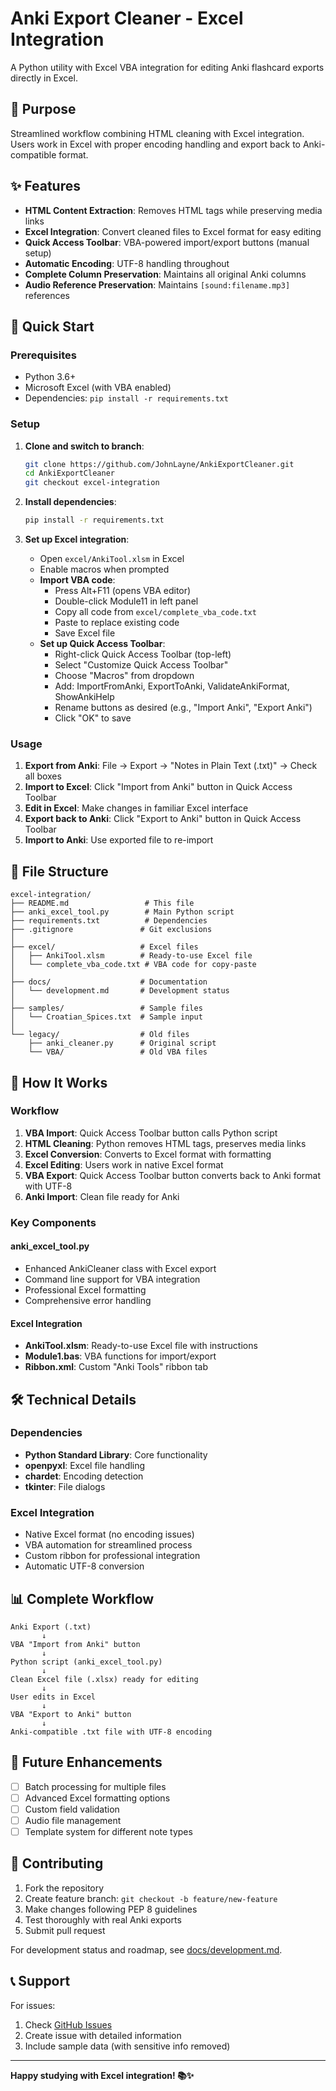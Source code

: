# Anki Export Cleaner - Excel Integration

A Python utility with Excel VBA integration for editing Anki flashcard exports directly in Excel.

## 🎯 Purpose

Streamlined workflow combining HTML cleaning with Excel integration. Users work in Excel with proper encoding handling and export back to Anki-compatible format.

## ✨ Features

- **HTML Content Extraction**: Removes HTML tags while preserving media links
- **Excel Integration**: Convert cleaned files to Excel format for easy editing
- **Quick Access Toolbar**: VBA-powered import/export buttons (manual setup)
- **Automatic Encoding**: UTF-8 handling throughout
- **Complete Column Preservation**: Maintains all original Anki columns
- **Audio Reference Preservation**: Maintains `[sound:filename.mp3]` references

## 🚀 Quick Start

### Prerequisites
- Python 3.6+
- Microsoft Excel (with VBA enabled)
- Dependencies: `pip install -r requirements.txt`

### Setup
1. **Clone and switch to branch**:
   ```bash
   git clone https://github.com/JohnLayne/AnkiExportCleaner.git
   cd AnkiExportCleaner
   git checkout excel-integration
   ```

2. **Install dependencies**:
   ```bash
   pip install -r requirements.txt
   ```

3. **Set up Excel integration**:
   - Open `excel/AnkiTool.xlsm` in Excel
   - Enable macros when prompted
   - **Import VBA code**: 
     - Press Alt+F11 (opens VBA editor)
     - Double-click Module11 in left panel
     - Copy all code from `excel/complete_vba_code.txt`
     - Paste to replace existing code
     - Save Excel file
   - **Set up Quick Access Toolbar**:
     - Right-click Quick Access Toolbar (top-left)
     - Select "Customize Quick Access Toolbar"
     - Choose "Macros" from dropdown
     - Add: ImportFromAnki, ExportToAnki, ValidateAnkiFormat, ShowAnkiHelp
     - Rename buttons as desired (e.g., "Import Anki", "Export Anki")
     - Click "OK" to save

### Usage

1. **Export from Anki**: File → Export → "Notes in Plain Text (.txt)" → Check all boxes
2. **Import to Excel**: Click "Import from Anki" button in Quick Access Toolbar
3. **Edit in Excel**: Make changes in familiar Excel interface
4. **Export back to Anki**: Click "Export to Anki" button in Quick Access Toolbar
5. **Import to Anki**: Use exported file to re-import

## 📁 File Structure

```
excel-integration/
├── README.md                 # This file
├── anki_excel_tool.py        # Main Python script
├── requirements.txt          # Dependencies
├── .gitignore               # Git exclusions
│
├── excel/                   # Excel files
│   ├── AnkiTool.xlsm        # Ready-to-use Excel file
│   └── complete_vba_code.txt # VBA code for copy-paste
│
├── docs/                    # Documentation
│   └── development.md       # Development status
│
├── samples/                 # Sample files
│   └── Croatian_Spices.txt  # Sample input
│
└── legacy/                  # Old files
    ├── anki_cleaner.py      # Original script
    └── VBA/                 # Old VBA files
```

## 🔧 How It Works

### Workflow
1. **VBA Import**: Quick Access Toolbar button calls Python script
2. **HTML Cleaning**: Python removes HTML tags, preserves media links
3. **Excel Conversion**: Converts to Excel format with formatting
4. **Excel Editing**: Users work in native Excel format
5. **VBA Export**: Quick Access Toolbar button converts back to Anki format with UTF-8
6. **Anki Import**: Clean file ready for Anki

### Key Components

#### anki_excel_tool.py
- Enhanced AnkiCleaner class with Excel export
- Command line support for VBA integration
- Professional Excel formatting
- Comprehensive error handling

#### Excel Integration
- **AnkiTool.xlsm**: Ready-to-use Excel file with instructions
- **Module1.bas**: VBA functions for import/export
- **Ribbon.xml**: Custom "Anki Tools" ribbon tab

## 🛠️ Technical Details

### Dependencies
- **Python Standard Library**: Core functionality
- **openpyxl**: Excel file handling
- **chardet**: Encoding detection
- **tkinter**: File dialogs

### Excel Integration
- Native Excel format (no encoding issues)
- VBA automation for streamlined process
- Custom ribbon for professional integration
- Automatic UTF-8 conversion

## 📊 Complete Workflow

```
Anki Export (.txt)
       ↓
VBA "Import from Anki" button
       ↓
Python script (anki_excel_tool.py)
       ↓
Clean Excel file (.xlsx) ready for editing
       ↓
User edits in Excel
       ↓
VBA "Export to Anki" button
       ↓
Anki-compatible .txt file with UTF-8 encoding
```

## 🔮 Future Enhancements

- [ ] Batch processing for multiple files
- [ ] Advanced Excel formatting options
- [ ] Custom field validation
- [ ] Audio file management
- [ ] Template system for different note types

## 🤝 Contributing

1. Fork the repository
2. Create feature branch: `git checkout -b feature/new-feature`
3. Make changes following PEP 8 guidelines
4. Test thoroughly with real Anki exports
5. Submit pull request

For development status and roadmap, see [docs/development.md](docs/development.md).

## 📞 Support

For issues:
1. Check [GitHub Issues](https://github.com/JohnLayne/AnkiExportCleaner/issues)
2. Create issue with detailed information
3. Include sample data (with sensitive info removed)

---

**Happy studying with Excel integration! 📚✨** 